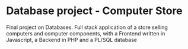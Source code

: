 # Database project - Computer Store
Final project on Databases.
Full stack application of a store selling computers and computer components, with a Frontend written in Javascript, a Backend in PHP and a PL/SQL database
